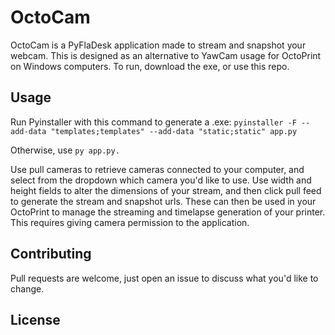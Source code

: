 # OctoCam

OctoCam is a PyFlaDesk application made to stream and snapshot your webcam. This is designed as an alternative to YawCam usage for
OctoPrint on Windows computers. To run, download the exe, or use this repo.

## Usage
Run Pyinstaller with this command to generate a .exe:
```pyinstaller -F --add-data "templates;templates" --add-data "static;static" app.py```

Otherwise, use ```py app.py.```

Use pull cameras to retrieve cameras connected to your computer, and select from the dropdown which camera you'd like to use. Use width and 
height fields to alter the dimensions of your stream, and then click pull feed to generate the stream and snapshot urls. These can then be
used in your OctoPrint to manage the streaming and timelapse generation of your printer. This requires giving camera permission to the application.

## Contributing

Pull requests are welcome, just open an issue to discuss what you'd like to change.

## License
